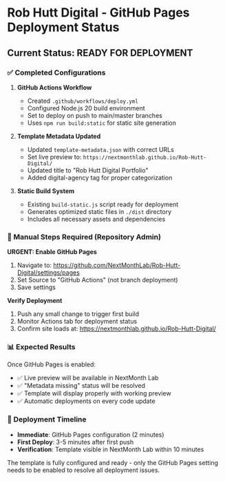 # Rob Hutt Digital - GitHub Pages Deployment Status

## Current Status: READY FOR DEPLOYMENT

### ✅ Completed Configurations

1. **GitHub Actions Workflow**
   - Created `.github/workflows/deploy.yml`
   - Configured Node.js 20 build environment
   - Set to deploy on push to main/master branches
   - Uses `npm run build:static` for static site generation

2. **Template Metadata Updated**
   - Updated `template-metadata.json` with correct URLs
   - Set live preview to: `https://nextmonthlab.github.io/Rob-Hutt-Digital/`
   - Updated title to "Rob Hutt Digital Portfolio"
   - Added digital-agency tag for proper categorization

3. **Static Build System**
   - Existing `build-static.js` script ready for deployment
   - Generates optimized static files in `./dist` directory
   - Includes all necessary assets and dependencies

### 🔧 Manual Steps Required (Repository Admin)

**URGENT: Enable GitHub Pages**
1. Navigate to: https://github.com/NextMonthLab/Rob-Hutt-Digital/settings/pages
2. Set Source to "GitHub Actions" (not branch deployment)
3. Save settings

**Verify Deployment**
1. Push any small change to trigger first build
2. Monitor Actions tab for deployment status
3. Confirm site loads at: https://nextmonthlab.github.io/Rob-Hutt-Digital/

### 📊 Expected Results

Once GitHub Pages is enabled:
- ✅ Live preview will be available in NextMonth Lab
- ✅ "Metadata missing" status will be resolved
- ✅ Template will display properly with working preview
- ✅ Automatic deployments on every code update

### 🚀 Deployment Timeline

- **Immediate**: GitHub Pages configuration (2 minutes)
- **First Deploy**: 3-5 minutes after first push
- **Verification**: Template visible in NextMonth Lab within 10 minutes

The template is fully configured and ready - only the GitHub Pages setting needs to be enabled to resolve all deployment issues.